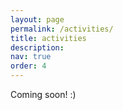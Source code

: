 ```yaml
---
layout: page
permalink: /activities/
title: activities
description: 
nav: true
order: 4
---
```


Coming soon! :)
